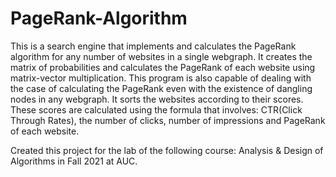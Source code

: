 # PageRank-Algorithm
This is a search engine that implements and calculates the PageRank algorithm for any number of websites in a single webgraph.
It creates the matrix of probabilities and calculates the PageRank of each website using matrix-vector multiplication. This program is also capable of dealing with the case of calculating the PageRank even with the existence of dangling nodes in any webgraph.
It sorts the websites according to their scores. These scores are calculated using the formula that involves: CTR(Click Through Rates), the number of clicks, number of impressions and PageRank of each website.

Created this project for the lab of the following course: Analysis & Design of Algorithms in Fall 2021 at AUC.

